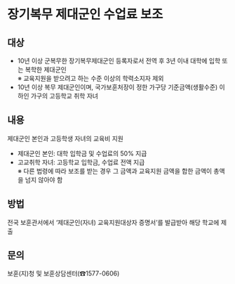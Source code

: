 # 장기복무 제대군인 수업료 보조

## 대상
- 10년 이상 군복무한 장기복무제대군인 등록자로서 전역 후 3년 이내 대학에 입학 또는 복학한 제대군인  
  ※ 교육지원을 받으려고 하는 수준 이상의 학력소지자 제외
- 10년 이상 복무 제대군인이며, 국가보훈처장이 정한 가구당 기준금액(생활수준) 이하인 가구의 고등학교 취학 자녀

## 내용
제대군인 본인과 고등학생 자녀의 교육비 지원
- 제대군인 본인: 대학 입학금 및 수업료의 50% 지급
- 고교취학 자녀: 고등학교 입학금, 수업료 전액 지급  
  ※ 다른 법령에 따라 보조를 받는 경우 그 금액과 교육지원 금액을 합한 금액이 총액을 넘지 않아야 함 

## 방법
전국 보훈관서에서 ‘제대군인(자녀) 교육지원대상자 증명서’를 발급받아 해당 학교에 제출

## 문의
보훈(지)청 및 보훈상담센터(☎1577-0606)
